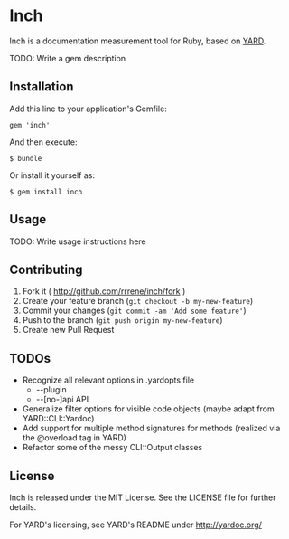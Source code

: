 # Inch

Inch is a documentation measurement tool for Ruby, based on [YARD](http://yardoc.org/).

TODO: Write a gem description

## Installation

Add this line to your application's Gemfile:

    gem 'inch'

And then execute:

    $ bundle

Or install it yourself as:

    $ gem install inch

## Usage

TODO: Write usage instructions here

## Contributing

1. Fork it ( http://github.com/rrrene/inch/fork )
2. Create your feature branch (`git checkout -b my-new-feature`)
3. Commit your changes (`git commit -am 'Add some feature'`)
4. Push to the branch (`git push origin my-new-feature`)
5. Create new Pull Request

## TODOs

* Recognize all relevant options in .yardopts file
  * --plugin
  * --[no-]api API
* Generalize filter options for visible code objects
  (maybe adapt from YARD::CLI::Yardoc)
* Add support for multiple method signatures for methods
  (realized via the @overload tag in YARD)
* Refactor some of the messy CLI::Output classes

## License

Inch is released under the MIT License. See the LICENSE file for further details.

For YARD's licensing, see YARD's README under http://yardoc.org/
